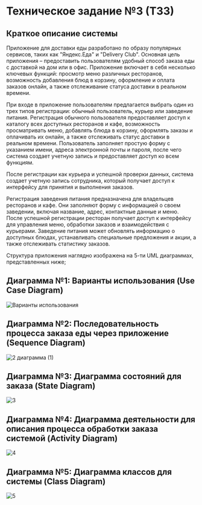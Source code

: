 # Техническое задание №3 (ТЗ3)

## Краткое описание системы

Приложение для доставки еды разработано по образу популярных сервисов, таких как "Яндекс.Еда" и "Delivery Club". Основная цель приложения – предоставить пользователям удобный способ заказа еды с доставкой на дом или в офис. Приложение включает в себя несколько ключевых функций: просмотр меню различных ресторанов, возможность добавления блюд в корзину, оформление и оплата заказов онлайн, а также отслеживание статуса доставки в реальном времени. 

При входе в приложение пользователям предлагается выбрать один из трех типов регистрации: обычный пользователь, курьер или заведение питания. Регистрация обычного пользователя предоставляет доступ к каталогу всех доступных ресторанов и кафе, возможность просматривать меню, добавлять блюда в корзину, оформлять заказы и оплачивать их онлайн, а также отслеживать статус доставки в реальном времени. Пользователь заполняет простую форму с указанием имени, адреса электронной почты и пароля, после чего система создает учетную запись и предоставляет доступ ко всем функциям.

После регистрации как курьера и успешной проверки данных, система создает учетную запись сотрудника, который получает доступ к интерфейсу для принятия и выполнения заказов.

Регистрация заведения питания предназначена для владельцев ресторанов и кафе. Они заполняют форму с информацией о своем заведении, включая название, адрес, контактные данные и меню. После успешной регистрации ресторан получает доступ к интерфейсу для управления меню, обработки заказов и взаимодействия с курьерами. Заведение питания может обновлять информацию о доступных блюдах, устанавливать специальные предложения и акции, а также отслеживать статистику заказов.

Структура приложения наглядно изображена на 5-ти UML диаграммах, представленных ниже;

## Диаграмма №1: Варианты использования (Use Case Diagram)

![Варианты использования ](https://github.com/fffninteen/TZ_3/assets/164251870/2497143f-11d8-4be2-8a7b-d4fe20402088)

## Диаграмма №2: Последовательность процесса заказа еды через приложение (Sequence Diagram)

![2 диаграмма (1)](https://github.com/fffninteen/TZ_3/assets/164251870/0f7a28d6-7b5a-4b38-96e1-a4621478a47c)

## Диаграмма №3: Диаграмма состояний для заказа (State Diagram)

![3](https://github.com/fffninteen/TZ_3/assets/164251870/92703d25-dcfc-4f30-8b77-3c429cc3e2d8)

## Диаграмма №4: Диаграмма деятельности для описания процесса обработки заказа системой (Activity Diagram)

![4](https://github.com/fffninteen/TZ_3/assets/164251870/47659806-ee5d-4e4f-831a-35c6760aad86)

## Диаграмма №5: Диаграмма классов для системы (Class Diagram)

![5](https://github.com/fffninteen/TZ_3/assets/164251870/66fe1ea5-826f-4ef2-a4f9-ac326e8e9d38)



